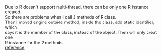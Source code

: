 Due to R doesn't support multi-thread, there can be only one R instance created.   
So there are problems when I call 2 methods of R class.   
Then I moved engine outside method, inside the class, add static identifier, which  
says it is the member of the class, instead of the object. Then will only creat one  
R instance for the 2 methods.  
[reference]("http://stackoverflow.com/questions/5642834/why-should-the-static-field-be-accessed-in-a-static-way")  


